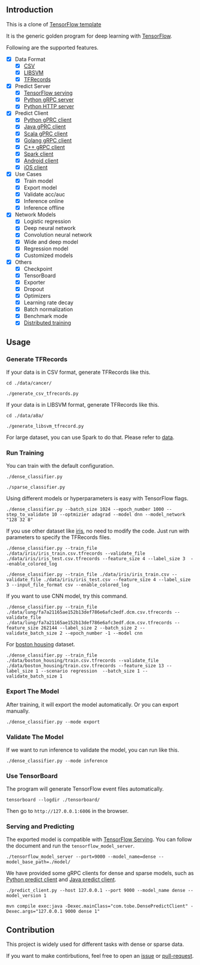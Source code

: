 ## Introduction
This is a clone of [TensorFlow template](https://github.com/tobegit3hub/tensorflow_template_application/issues)

It is the generic golden program for deep learning with [TensorFlow](https://github.com/tensorflow/tensorflow).

Following are the supported features.

- [x] Data Format
  - [x] [CSV](./data/)
  - [x] [LIBSVM](./data/)
  - [x] [TFRecords](./data/)
- [x] Predict Server
  - [x] [TensorFlow serving](./cpp_predict_server/)
  - [x] [Python gRPC server](./python_predict_server/)
  - [x] [Python HTTP server](./http_service/)
- [x] Predict Client
  - [x] [Python gPRC client](./python_predict_client/)
  - [x] [Java gPRC client](./java_predict_client/)
  - [x] [Scala gPRC client](./java_predict_client/)
  - [x] [Golang gRPC client](./golang_predict_client/)
  - [x] [C++ gRPC client](./cpp_predict_client/)
  - [x] [Spark client](./java_predict_client/)
  - [x] [Android client](./android_client/)
  - [x] [iOS client](./ios_client/)
- [x] Use Cases
  - [x] Train model
  - [x] Export model
  - [x] Validate acc/auc
  - [x] Inference online
  - [x] Inference offline
- [x] Network Models
  - [x] Logistic regression
  - [x] Deep neural network
  - [x] Convolution neural network
  - [x] Wide and deep model
  - [x] Regression model
  - [x] Customized models
- [x] Others
  - [x] Checkpoint
  - [x] TensorBoard
  - [x] Exporter
  - [x] Dropout
  - [x] Optimizers
  - [x] Learning rate decay
  - [x] Batch normalization
  - [x] Benchmark mode
  - [x] [Distributed training](./distributed/)

## Usage

### Generate TFRecords

If your data is in CSV format, generate TFRecords like this.

```
cd ./data/cancer/

./generate_csv_tfrecords.py
```

If your data is in LIBSVM format, generate TFRecords like this.

```
cd ./data/a8a/

./generate_libsvm_tfrecord.py
```

For large dataset, you can use Spark to do that. Please refer to [data](./data/).

### Run Training

You can train with the default configuration.

```
./dense_classifier.py

./sparse_classifier.py
```

Using different models or hyperparameters is easy with TensorFlow flags.

```
./dense_classifier.py --batch_size 1024 --epoch_number 1000 --step_to_validate 10 --optmizier adagrad --model dnn --model_network "128 32 8"
```

If you use other dataset like [iris](./data/iris/), no need to modify the code. Just run with parameters to specify the TFRecords files.

```
./dense_classifier.py --train_file ./data/iris/iris_train.csv.tfrecords --validate_file ./data/iris/iris_test.csv.tfrecords --feature_size 4 --label_size 3  --enable_colored_log

./dense_classifier.py --train_file ./data/iris/iris_train.csv --validate_file ./data/iris/iris_test.csv --feature_size 4 --label_size 3 --input_file_format csv --enable_colored_log
```

If you want to use CNN model, try this command.

```
./dense_classifier.py --train_file ./data/lung/fa7a21165ae152b13def786e6afc3edf.dcm.csv.tfrecords --validate_file ./data/lung/fa7a21165ae152b13def786e6afc3edf.dcm.csv.tfrecords --feature_size 262144 --label_size 2 --batch_size 2 --validate_batch_size 2 --epoch_number -1 --model cnn
```

For [boston housing](./data/boston_housing/) dataset.

```
./dense_classifier.py --train_file ./data/boston_housing/train.csv.tfrecords --validate_file ./data/boston_housing/train.csv.tfrecords --feature_size 13 --label_size 1 --scenario regression  --batch_size 1 --validate_batch_size 1
```

### Export The Model

After training, it will export the model automatically. Or you can export manually.

```
./dense_classifier.py --mode export
```

### Validate The Model

If we want to run inference to validate the model, you can run like this.

```
./dense_classifier.py --mode inference
```

### Use TensorBoard

The program will generate TensorFlow event files automatically.

```
tensorboard --logdir ./tensorboard/
```

Then go to `http://127.0.0.1:6006` in the browser.

### Serving and Predicting

The exported model is compatible with [TensorFlow Serving](https://github.com/tensorflow/serving). You can follow the document and run the `tensorflow_model_server`.

```
./tensorflow_model_server --port=9000 --model_name=dense --model_base_path=./model/
```

We have provided some gRPC clients for dense and sparse models, such as [Python predict client](./python_predict_client/) and [Java predict client](./java_predict_client/).

```
./predict_client.py --host 127.0.0.1 --port 9000 --model_name dense --model_version 1

mvn compile exec:java -Dexec.mainClass="com.tobe.DensePredictClient" -Dexec.args="127.0.0.1 9000 dense 1"
```

## Contribution

This project is widely used for different tasks with dense or sparse data.

If you want to make contirbutions, feel free to open an [issue](https://github.com/tobegit3hub/deep_recommend_system/issues) or [pull-request](https://github.com/tobegit3hub/deep_recommend_system/pulls).
